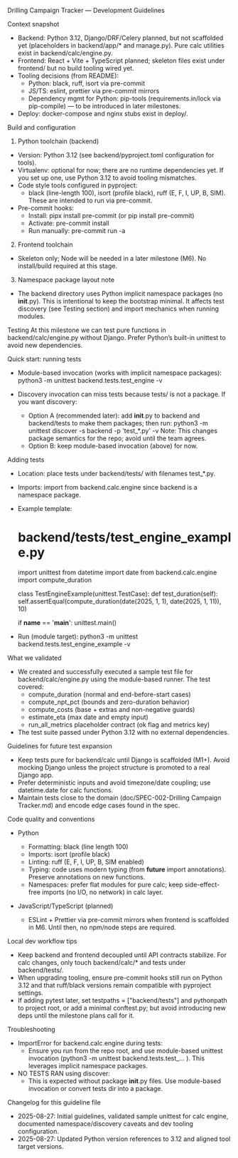 Drilling Campaign Tracker — Development Guidelines

Context snapshot
- Backend: Python 3.12, Django/DRF/Celery planned, but not scaffolded yet (placeholders in backend/app/* and manage.py). Pure calc utilities exist in backend/calc/engine.py.
- Frontend: React + Vite + TypeScript planned; skeleton files exist under frontend/ but no build tooling wired yet.
- Tooling decisions (from README):
  - Python: black, ruff, isort via pre-commit
  - JS/TS: eslint, prettier via pre-commit mirrors
  - Dependency mgmt for Python: pip-tools (requirements.in/lock via pip-compile) — to be introduced in later milestones.
- Deploy: docker-compose and nginx stubs exist in deploy/.

Build and configuration
1) Python toolchain (backend)
- Version: Python 3.12 (see backend/pyproject.toml configuration for tools).
- Virtualenv: optional for now; there are no runtime dependencies yet. If you set up one, use Python 3.12 to avoid tooling mismatches.
- Code style tools configured in pyproject:
  - black (line-length 100), isort (profile black), ruff (E, F, I, UP, B, SIM). These are intended to run via pre-commit.
- Pre-commit hooks:
  - Install: pipx install pre-commit (or pip install pre-commit)
  - Activate: pre-commit install
  - Run manually: pre-commit run -a

2) Frontend toolchain
- Skeleton only; Node will be needed in a later milestone (M6). No install/build required at this stage.

3) Namespace package layout note
- The backend directory uses Python implicit namespace packages (no __init__.py). This is intentional to keep the bootstrap minimal. It affects test discovery (see Testing section) and import mechanics when running modules.

Testing
At this milestone we can test pure functions in backend/calc/engine.py without Django. Prefer Python’s built-in unittest to avoid new dependencies.

Quick start: running tests
- Module-based invocation (works with implicit namespace packages):
  python3 -m unittest backend.tests.test_engine -v

- Discovery invocation can miss tests because tests/ is not a package. If you want discovery:
  - Option A (recommended later): add __init__.py to backend and backend/tests to make them packages; then run:
      python3 -m unittest discover -s backend -p 'test_*.py' -v
    Note: This changes package semantics for the repo; avoid until the team agrees.
  - Option B: keep module-based invocation (above) for now.

Adding tests
- Location: place tests under backend/tests/ with filenames test_*.py.
- Imports: import from backend.calc.engine since backend is a namespace package.
- Example template:
  # backend/tests/test_engine_example.py
  import unittest
  from datetime import date
  from backend.calc.engine import compute_duration

  class TestEngineExample(unittest.TestCase):
      def test_duration(self):
          self.assertEqual(compute_duration(date(2025, 1, 1), date(2025, 1, 11)), 10)

  if __name__ == '__main__':
      unittest.main()

- Run (module target):
  python3 -m unittest backend.tests.test_engine_example -v

What we validated
- We created and successfully executed a sample test file for backend/calc/engine.py using the module-based runner. The test covered:
  - compute_duration (normal and end-before-start cases)
  - compute_npt_pct (bounds and zero-duration behavior)
  - compute_costs (base + extras and non-negative guards)
  - estimate_eta (max date and empty input)
  - run_all_metrics placeholder contract (ok flag and metrics key)
- The test suite passed under Python 3.12 with no external dependencies.

Guidelines for future test expansion
- Keep tests pure for backend/calc until Django is scaffolded (M1+). Avoid mocking Django unless the project structure is promoted to a real Django app.
- Prefer deterministic inputs and avoid timezone/date coupling; use datetime.date for calc functions.
- Maintain tests close to the domain (doc/SPEC-002-Drilling Campaign Tracker.md) and encode edge cases found in the spec.

Code quality and conventions
- Python
  - Formatting: black (line length 100)
  - Imports: isort (profile black)
  - Linting: ruff (E, F, I, UP, B, SIM enabled)
  - Typing: code uses modern typing (from __future__ import annotations). Preserve annotations on new functions.
  - Namespaces: prefer flat modules for pure calc; keep side-effect-free imports (no I/O, no network) in calc layer.

- JavaScript/TypeScript (planned)
  - ESLint + Prettier via pre-commit mirrors when frontend is scaffolded in M6. Until then, no npm/node steps are required.

Local dev workflow tips
- Keep backend and frontend decoupled until API contracts stabilize. For calc changes, only touch backend/calc/* and tests under backend/tests/.
- When upgrading tooling, ensure pre-commit hooks still run on Python 3.12 and that ruff/black versions remain compatible with pyproject settings.
- If adding pytest later, set testpaths = ["backend/tests"] and pythonpath to project root, or add a minimal conftest.py; but avoid introducing new deps until the milestone plans call for it.

Troubleshooting
- ImportError for backend.calc.engine during tests:
  - Ensure you run from the repo root, and use module-based unittest invocation (python3 -m unittest backend.tests.test_... ). This leverages implicit namespace packages.
- NO TESTS RAN using discover:
  - This is expected without package __init__.py files. Use module-based invocation or convert tests dir into a package.

Changelog for this guideline file
- 2025-08-27: Initial guidelines, validated sample unittest for calc engine, documented namespace/discovery caveats and dev tooling configuration.
- 2025-08-27: Updated Python version references to 3.12 and aligned tool target versions.
